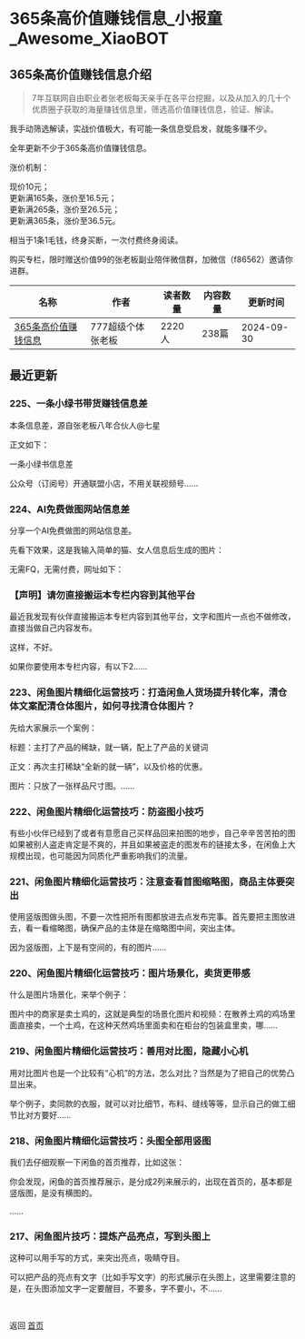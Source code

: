 # 365条高价值赚钱信息_小报童_Awesome_XiaoBOT

## 365条高价值赚钱信息介绍
> 7年互联网自由职业者张老板每天亲手在各平台挖掘，以及从加入的几十个优质圈子获取的海量赚钱信息里，筛选高价值赚钱信息，验证、解读。    
    
我手动筛选解读，实战价值极大，有可能一条信息受启发，就能多赚不少。    
    
全年更新不少于365条高价值赚钱信息。    
    
涨价机制：    
    
现价10元；    
更新满165条，涨价至16.5元；    
更新满265条，涨价至26.5元；    
更新满365条，涨价至36.5元。    
    
相当于1条1毛钱，终身买断，一次付费终身阅读。    
    
购买专栏，限时赠送价值99的张老板副业陪伴微信群，加微信（f86562）邀请你进群。  
  


|名称|作者|读者数量|内容数量|更新时间|
|---|---|---|---|---|
|[365条高价值赚钱信息](https://xiaobot.net/p/f22173?refer=0b133df9-27dc-423b-8101-639049001c13)|777超级个体张老板|2220人|238篇|2024-09-30|

## 最近更新
### 225、一条小绿书带货赚钱信息差

本条信息差，源自张老板八年合伙人@七星

正文如下：

一条小绿书信息差

公众号（订阅号）开通联盟小店，不用关联视频号......

### 224、AI免费做图网站信息差

分享一个AI免费做图的网站信息差。

先看下效果，这是我输入简单的猫、女人信息后生成的图片：

无需FQ，无需付费，网址如下：

### 【声明】请勿直接搬运本专栏内容到其他平台

最近我发现有伙伴直接搬运本专栏内容到其他平台，文字和图片一点也不做修改，直接当做自己内容发布。

这样，不好。

如果你要使用本专栏内容，有以下2......

### 223、闲鱼图片精细化运营技巧：打造闲鱼人货场提升转化率，清仓体文案配清仓体图片，如何寻找清仓体图片？

先给大家展示一个案例：

标题：主打了产品的稀缺，就一辆，配上了产品的关键词

正文：再次主打稀缺“全新的就一辆”，以及价格的优惠。

图片：只放了一张样品尺寸图。......

### 222、闲鱼图片精细化运营技巧：防盗图小技巧

有些小伙伴已经到了或者有意愿自己买样品回来拍图的地步，自己辛辛苦苦拍的图如果被别人盗走肯定是不爽的，并且如果被盗走的图发布的链接太多，在闲鱼上大规模出现，也可能因为同质化严重影响我们的流量。

### 221、闲鱼图片精细化运营技巧：注意查看首图缩略图，商品主体要突出

使用竖版图做头图，不要一次性把所有图都放进去点发布完事。首先要把主图放进去，看一看缩略图，确保产品的主体是在缩略图中间，突出主体。

因为竖版图，上下是有空间的，有的图片......

### 220、闲鱼图片精细化运营技巧：图片场景化，卖货更带感

什么是图片场景化，来举个例子：

图片中的商家是卖土鸡的，这就是典型的场景化图片和视频：在散养土鸡的鸡场里面直接卖，一个土鸡，在这种天然鸡场里面卖和在柜台的包装盒里卖，哪......

### 219、闲鱼图片精细化运营技巧：善用对比图，隐藏小心机

用对比图片也是一个比较有“心机”的方法，怎么对比？当然是为了把自己的优势凸显出来。

举个例子，卖同款的衣服，就可以对比细节，布料、缝线等等，显示自己的做工细节比对方要好......

### 218、闲鱼图片精细化运营技巧：头图全部用竖图

我们去仔细观察一下闲鱼的首页推荐，比如这张：

你会发现，闲鱼的首页推荐展示，是分成2列来展示的，出现在首页的，基本都是竖版图，是没有横图的。

......

### 217、闲鱼图片技巧：提炼产品亮点，写到头图上

这种可以用手写的方式，来突出亮点，吸睛夺目。

可以把产品的亮点有文字（比如手写文字）的形式展示在头图上，这里需要注意的是，在头图添加文字一定要醒目，不要多，字不要小，不......


<a href="https://github.com/Reno9527/awesome-xiaobot" style="color: white; text-decoration: none;">awesome-xiaobot</a>

返回 [首页](../README.md)
